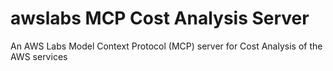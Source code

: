 # awslabs MCP Cost Analysis Server

An AWS Labs Model Context Protocol (MCP) server for Cost Analysis of the AWS services
